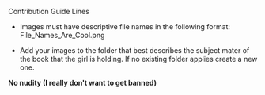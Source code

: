 Contribution Guide Lines

* Images must have descriptive file names in the following format:
    File_Names_Are_Cool.png

* Add your images to the folder that best describes the subject mater of the book that the girl is holding. If no existing folder applies create a new one.
    
**No nudity (I really don't want to get banned)**
